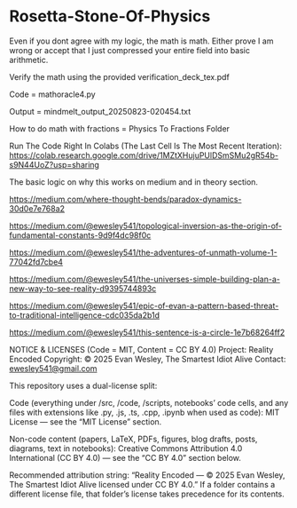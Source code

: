 # Rosetta-Stone-Of-Physics
Even if you dont agree with my logic, the math is math. Either prove I am wrong or accept that I just compressed your entire field into basic arithmetic. 

Verify the math using the provided verification_deck_tex.pdf 

Code = mathoracle4.py


Output = mindmelt_output_20250823-020454.txt


How to do math with fractions = Physics To Fractions Folder


Run The Code Right In Colabs (The Last Cell Is The Most Recent Iteration): https://colab.research.google.com/drive/1MZtXHujuPUlDSmSMu2gR54b-s9N44UoZ?usp=sharing


The basic logic on why this works on medium and in theory section.

https://medium.com/where-thought-bends/paradox-dynamics-30d0e7e768a2

https://medium.com/@ewesley541/topological-inversion-as-the-origin-of-fundamental-constants-9d9f4dc98f0c

https://medium.com/@ewesley541/the-adventures-of-unmath-volume-1-77042fd7cbe4

https://medium.com/@ewesley541/the-universes-simple-building-plan-a-new-way-to-see-reality-d9395744893c

https://medium.com/@ewesley541/epic-of-evan-a-pattern-based-threat-to-traditional-intelligence-cdc035da2b1d

https://medium.com/@ewesley541/this-sentence-is-a-circle-1e7b68264ff2



NOTICE & LICENSES (Code = MIT, Content = CC BY 4.0)
Project: Reality Encoded
Copyright: © 2025 Evan Wesley, The Smartest Idiot Alive
Contact: ewesley541@gmail.com

This repository uses a dual-license split:

Code (everything under /src, /code, /scripts, notebooks’ code cells, and any files with extensions like .py, .js, .ts, .cpp, .ipynb when used as code):
MIT License — see the “MIT License” section.

Non-code content (papers, LaTeX, PDFs, figures, blog drafts, posts, diagrams, text in notebooks):
Creative Commons Attribution 4.0 International (CC BY 4.0) — see the “CC BY 4.0” section below.

Recommended attribution string:
“Reality Encoded — © 2025 Evan Wesley, The Smartest Idiot Alive licensed under CC BY 4.0.”
If a folder contains a different license file, that folder’s license takes precedence for its contents.
